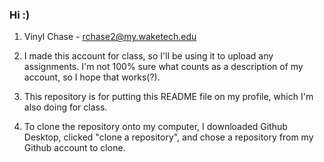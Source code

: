 ### Hi :)

1. Vinyl Chase - rchase2@my.waketech.edu

2. I made this account for class, so I'll be using it to upload any assignments. I'm not 100% sure what counts as
a description of my account, so I hope that works(?).

3. This repository is for putting this README file on my profile, which I'm also doing for class. 

4. To clone the repository onto my computer, I downloaded Github Desktop, clicked "clone a repository", and chose 
a repository from my Github account to clone. 

